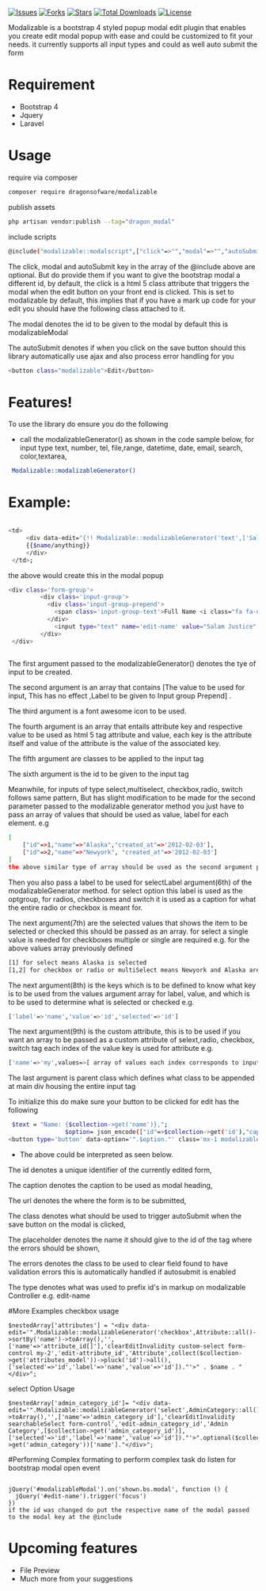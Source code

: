 
[![Issues](https://img.shields.io/github/issues/spartyboy/modalizable?style=for-the-badge)](https://github.com/spartyboy/modalizable/issues)
[![Forks](https://img.shields.io/github/forks/spartyboy/modalizable?style=for-the-badge)](https://github.com/spartyboy/modalizable/network/members)
[![Stars](https://img.shields.io/github/stars/spartyboy/modalizable?style=for-the-badge)](https://github.com/spartyboy/modalizable/stargazers)
[![Total Downloads](https://poser.pugx.org/dragonsoftware/modalizable/downloads)](//packagist.org/packages/dragonsoftware/modalizable)
[![License](https://poser.pugx.org/dragonsoftware/modalizable/license)](//packagist.org/packages/dragonsoftware/modalizable)



Modalizable is a bootstrap 4 styled popup modal edit plugin that enables you create edit modal popup with ease and could be customized to fit your needs. it currently supports all input types and could as well auto submit the form
# Requirement
* Bootstrap 4
* Jquery
* Laravel
# Usage

require via composer
```sh
composer require dragonsofware/modalizable
```

publish assets
```sh
php artisan vendor:publish --tag="dragon_modal"
```
include scripts
```sh
@include("modalizable::modalscript",["click"=>"","modal"=>"","autoSubmit"=>(bool)])
```
The click, modal and autoSubmit key in the array of the @include above are optional.
But do provide them if you want to give the bootstrap modal a different id,
by default, the click is a html 5 class attribute that triggers the modal
when the edit button on your front end is clicked. This is set to modalizable by default,
this implies that if you have a mark up code for your edit you should have the following class attached to it.

The modal denotes the id to be given to the modal by default this is modalizableModal

The autoSubmit denotes if when you click on the save button should this library automatically use ajax and also process error handling for you

```sh
<button class="modalizable">Edit</button>
```
# Features!

To use the library do ensure you do the following
  - call the modalizableGenerator() as shown in the code sample below, 
    for input type text, number, tel, file,range, datetime, date, email, search, color,textarea,
  ```sh
   Modalizable::modalizableGenerator()
   ```
 # Example: 
   ```sh

   <td>
        <div data-edit="{!! Modalizable::modalizableGenerator('text',['Salam Justice',false, 'Full Name'],'user',['name'=>'full_name','data-menu'=>'main'],'form-control clearError','edit-name') !!}">
        {{$name/anything}}
        </div>
    </td>;
   ``` 
   
   
   the above would create this in the modal popup
   
   ```sh
   <div class='form-group'>
            <div class='input-group'>
              <div class='input-group-prepend'>
                <span class='input-group-text'>Full Name <i class="fa fa-user"></i></span>
              </div>
                <input type="text" name='edit-name' value="Salam Justice" data-menu='main' />
            </div>
    </div>        
            
   ```

  The first argument passed to the modalizableGenerator() denotes the tye of input to be created.
  
  The second argument is an array that contains [The value to be used for input, This has no effect ,Label to be given to Input group Prepend]  .
  
  The third argument is a font awesome icon to be used.

  The fourth argument is an array that entails attribute key and respective value to be used as html 5 tag attribute and value,
  each key is the attribute itself and value of the attribute is the value of the associated key.

  The fifth argument are classes to be applied to the input tag

  The sixth argument is the id to be given to the input tag


  Meanwhile, for inputs of type select,multiselect, checkbox,radio, switch follows same pattern, 
  But has slight modification to be made for the second parameter passed to the modalizable generator method you just have to pass an array of values that should be used as value, label for each element. e.g
  
  ```sh
  [
      ["id"=>1,"name"=>"Alaska","created_at"=>'2012-02-03'],
      ["id"=>2,"name"=>"Newyork", "created_at"=>'2012-02-03']
  ] 
  the above similar type of array should be used as the second argument passed to the method of the modalizableGenerator.
  ```
Then you also pass a label to be used for selectLabel argument(6th) of the modalizableGenerator method. for select option this label is used as the optgroup, for radios, checkboxes and switch it is used as a caption for what the entire radio or checkbox is meant for.

The next argument(7th) are the selected values that shows the item to be selected or checked this should be passed as an array. for select a single value is  needed for checkboxes multiple or single are required e.g. for the above values array previously defined
```sh
[1] for select means Alaska is selected
[1,2] for checkbox or radio or multiSelect means Newyork and Alaska are checked
```

The next argument(8th) is the keys which is to be defined to know what key is to be used from the values argument array for label, value, and which is to be used to determine what is selected or checked e.g.

```sh
['label'=>'name','value'=>'id','selected'=>'id'] 
```

The next argument(9th) is the custom attribute, this is to be used if you want an array to be passed as a custom attribute of selext,radio, checkbox, switch tag each index of the value key is used for attribute e.g.
```sh
['name'=>'my',values=>[ array of values each index corresponds to input of the value argument]] to access this a custom attribute of data-my is created with value of index of the currently iterated value argument
```

The last argument is parent class which defines what class to be appended at main div housing the entire input tag

To initialize this do make sure your button to be clicked for edit has the following

```sh
 $text = "Name: {$collection->get('name')},";
                $option= json_encode(["id"=>$collection->get('id'),"caption"=>"Edit Programme For $text","url"=>route('crudprogramme.update',['crudprogramme'=>$collection->get('id')]),"csrf"=>csrf_token(),"class"=>"silentSubmit","placeholder"=>"editErrorMessages","errors"=>"clearEditInvalidity","type"=>"edit"]);
<button type='button' data-option='".$option."' class='mx-1 modalizable my-1 btn btn-sm btn-primary'><i class='fa fa-edit'></i>
```

- The above could be interpreted as seen below.

The id denotes a unique identifier of the currently edited form,

The caption denotes the caption to be used as modal heading,

The url denotes the where the form is to be submitted,

The class denotes what should be used to trigger autoSubmit when the save button on the modal is clicked,

The placeholder denotes the name it should give to the id of the tag where the errors should be shown,

The errors denotes the class to be used to clear field found to have validation errors this is automatically handled if autosubmit is enabled

The type denotes what was used to prefix id's in markup on modalizable Controller e.g. edit-name


#More Examples
checkbox usage

```shell script
$nestedArray['attributes'] = "<div data-edit='".Modalizable::modalizableGenerator('checkbox',Attribute::all()->sortBy('name')->toArray(),'',['name'=>'attribute_id[]'],'clearEditInvalidity custom-select form-control my-2','edit-attribute_id','Attribute',collect($collection->get('attributes_model'))->pluck('id')->all(),['selected'=>'id','label'=>'name','value'=>'id'])."'>" . $name . "</div>";
```

select Option Usage

```shell script
$nestedArray['admin_category_id']= "<div data-edit='".Modalizable::modalizableGenerator('select',AdminCategory::all()->toArray(),'',['name'=>'admin_category_id'],'clearEditInvalidity searchableSelect form-control','edit-admin_category_id','Admin Category',[$collection->get('admin_category_id')],['selected'=>'id','label'=>'name','value'=>'id'])."'>".optional($collection->get('admin_category'))['name']."</div>";
```
#Performing Complex formating
to perform complex task do listen for bootstrap modal open event

```shell

jQuery('#modalizableModal').on('shown.bs.modal', function () {
  jQuery('#edit-name').trigger('focus')
})
if the id was changed do put the respective name of the modal passed to the modal key at the @include 
```


# Upcoming features

* File Preview
* Much more from your suggestions
